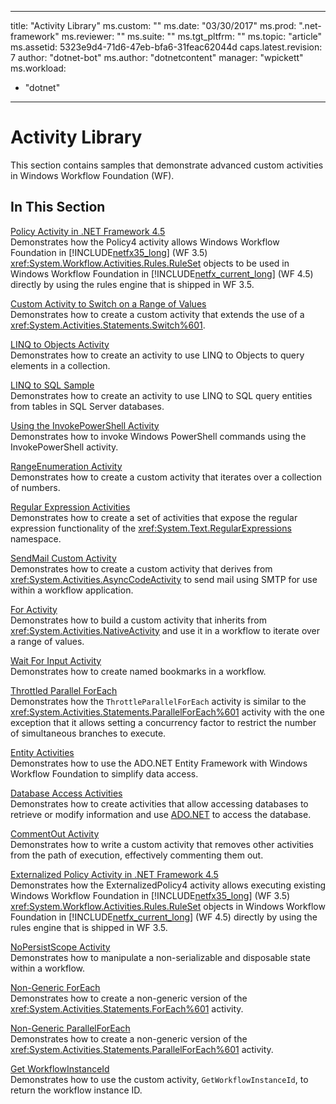 ---
title: "Activity Library"
ms.custom: ""
ms.date: "03/30/2017"
ms.prod: ".net-framework"
ms.reviewer: ""
ms.suite: ""
ms.tgt_pltfrm: ""
ms.topic: "article"
ms.assetid: 5323e9d4-71d6-47eb-bfa6-31feac62044d
caps.latest.revision: 7
author: "dotnet-bot"
ms.author: "dotnetcontent"
manager: "wpickett"
ms.workload: 
  - "dotnet"
---
# Activity Library
This section contains samples that demonstrate advanced custom activities in Windows Workflow Foundation (WF).  
  
## In This Section  
 [Policy Activity in .NET Framework 4.5](../../../../docs/framework/windows-workflow-foundation/samples/policy-activity-in-net-framework-4-5.md)  
 Demonstrates how the Policy4 activity allows Windows Workflow Foundation in [!INCLUDE[netfx35_long](../../../../includes/netfx35-long-md.md)] (WF 3.5) <xref:System.Workflow.Activities.Rules.RuleSet> objects to be used in Windows Workflow Foundation in [!INCLUDE[netfx_current_long](../../../../includes/netfx-current-long-md.md)] (WF 4.5) directly by using the rules engine that is shipped in WF 3.5.  
  
 [Custom Activity to Switch on a Range of Values](../../../../docs/framework/windows-workflow-foundation/samples/custom-activity-to-switch-on-a-range-of-values.md)  
 Demonstrates how to create a custom activity that extends the use of a <xref:System.Activities.Statements.Switch%601>.  
  
 [LINQ to Objects Activity](../../../../docs/framework/windows-workflow-foundation/samples/linq-to-objects-activity.md)  
 Demonstrates how to create an activity to use LINQ to Objects to query elements in a collection.  
  
 [LINQ to SQL Sample](../../../../docs/framework/windows-workflow-foundation/samples/linq-to-sql-sample.md)  
 Demonstrates how to create an activity to use LINQ to SQL query entities from tables in SQL Server databases.  
  
 [Using the InvokePowerShell Activity](../../../../docs/framework/windows-workflow-foundation/samples/using-the-invokepowershell-activity.md)  
 Demonstrates how to invoke Windows PowerShell commands using the InvokePowerShell activity.  
  
 [RangeEnumeration Activity](../../../../docs/framework/windows-workflow-foundation/samples/rangeenumeration-activity.md)  
 Demonstrates how to create a custom activity that iterates over a collection of numbers.  
  
 [Regular Expression Activities](../../../../docs/framework/windows-workflow-foundation/samples/regular-expression-activities.md)  
 Demonstrates how to create a set of activities that expose the regular expression functionality of the <xref:System.Text.RegularExpressions> namespace.  
  
 [SendMail Custom Activity](../../../../docs/framework/windows-workflow-foundation/samples/sendmail-custom-activity.md)  
 Demonstrates how to create a custom activity that derives from <xref:System.Activities.AsyncCodeActivity> to send mail using SMTP for use within a workflow application.  
  
 [For Activity](../../../../docs/framework/windows-workflow-foundation/samples/for-activity.md)  
 Demonstrates how to build a custom activity that inherits from <xref:System.Activities.NativeActivity> and use it in a workflow to iterate over a range of values.  
  
 [Wait For Input Activity](../../../../docs/framework/windows-workflow-foundation/samples/wait-for-input-activity.md)  
 Demonstrates how to create named bookmarks in a workflow.  
  
 [Throttled Parallel ForEach](../../../../docs/framework/windows-workflow-foundation/samples/throttled-parallel-foreach.md)  
 Demonstrates how the `ThrottleParallelForEach` activity is similar to the <xref:System.Activities.Statements.ParallelForEach%601> activity with the one exception that it allows setting a concurrency factor to restrict the number of simultaneous branches to execute.  
  
 [Entity Activities](../../../../docs/framework/windows-workflow-foundation/samples/entity-activities.md)  
 Demonstrates how to use the ADO.NET Entity Framework with Windows Workflow Foundation to simplify data access.  
  
 [Database Access Activities](../../../../docs/framework/windows-workflow-foundation/samples/database-access-activities.md)  
 Demonstrates how to create activities that allow accessing databases to retrieve or modify information and use [ADO.NET](http://go.microsoft.com/fwlink/?LinkId=166081) to access the database.  
  
 [CommentOut Activity](../../../../docs/framework/windows-workflow-foundation/samples/commentout-activity.md)  
 Demonstrates how to write a custom activity that removes other activities from the path of execution, effectively commenting them out.  
  
 [Externalized Policy Activity in .NET Framework 4.5](../../../../docs/framework/windows-workflow-foundation/samples/externalized-policy-activity-in-net-framework-4-5.md)  
 Demonstrates how the ExternalizedPolicy4 activity allows executing existing Windows Workflow Foundation in [!INCLUDE[netfx35_long](../../../../includes/netfx35-long-md.md)] (WF 3.5) <xref:System.Workflow.Activities.Rules.RuleSet> objects in Windows Workflow Foundation in [!INCLUDE[netfx_current_long](../../../../includes/netfx-current-long-md.md)] (WF 4.5) directly by using the rules engine that is shipped in WF 3.5.  
  
 [NoPersistScope Activity](../../../../docs/framework/windows-workflow-foundation/samples/nopersistscope-activity.md)  
 Demonstrates how to manipulate a non-serializable and disposable state within a workflow.  
  
 [Non-Generic ForEach](../../../../docs/framework/windows-workflow-foundation/samples/non-generic-foreach.md)  
 Demonstrates how to create a non-generic version of the <xref:System.Activities.Statements.ForEach%601> activity.  
  
 [Non-Generic ParallelForEach](../../../../docs/framework/windows-workflow-foundation/samples/non-generic-parallelforeach.md)  
 Demonstrates how to create a non-generic version of the <xref:System.Activities.Statements.ParallelForEach%601> activity.  
  
 [Get WorkflowInstanceId](../../../../docs/framework/windows-workflow-foundation/samples/get-workflowinstanceid.md)  
 Demonstrates how to use the custom activity, `GetWorkflowInstanceId`, to return the workflow instance ID.
